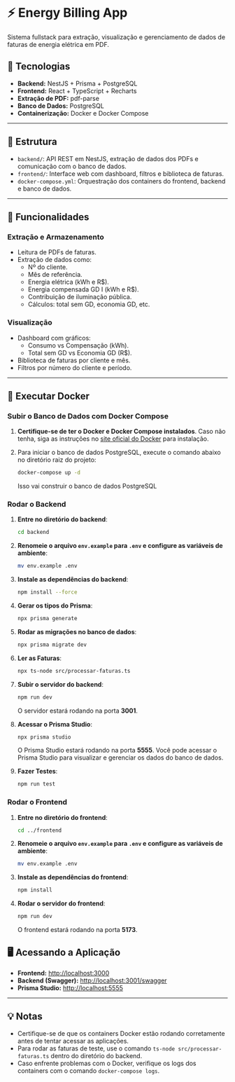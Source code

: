 # ⚡ Energy Billing App

Sistema fullstack para extração, visualização e gerenciamento de dados de faturas de energia elétrica em PDF.

## 🚀 Tecnologias

- **Backend:** NestJS + Prisma + PostgreSQL
- **Frontend:** React + TypeScript + Recharts
- **Extração de PDF:** pdf-parse
- **Banco de Dados:** PostgreSQL
- **Containerização:** Docker e Docker Compose

---

## 📁 Estrutura

- `backend/`: API REST em NestJS, extração de dados dos PDFs e comunicação com o banco de dados.
- `frontend/`: Interface web com dashboard, filtros e biblioteca de faturas.
- `docker-compose.yml`: Orquestração dos containers do frontend, backend e banco de dados.

---

## 🧠 Funcionalidades

### Extração e Armazenamento

- Leitura de PDFs de faturas.
- Extração de dados como:
  - Nº do cliente.
  - Mês de referência.
  - Energia elétrica (kWh e R$).
  - Energia compensada GD I (kWh e R$).
  - Contribuição de iluminação pública.
  - Cálculos: total sem GD, economia GD, etc.

### Visualização

- Dashboard com gráficos:
  - Consumo vs Compensação (kWh).
  - Total sem GD vs Economia GD (R$).
- Biblioteca de faturas por cliente e mês.
- Filtros por número do cliente e período.

---

## 🐳 Executar Docker

### Subir o Banco de Dados com Docker Compose

1. **Certifique-se de ter o Docker e Docker Compose instalados**. Caso não tenha, siga as instruções no [site oficial do Docker](https://docs.docker.com/get-docker/) para instalação.

2. Para iniciar o banco de dados PostgreSQL, execute o comando abaixo no diretório raiz do projeto:

   ```bash
   docker-compose up -d
   ```

   Isso vai construir o banco de dados PostgreSQL

### Rodar o Backend

1. **Entre no diretório do backend**:

   ```bash
   cd backend
   ```

2. **Renomeie o arquivo `env.example` para `.env` e configure as variáveis de ambiente**:

   ```bash
   mv env.example .env
   ```

3. **Instale as dependências do backend**:

   ```bash
   npm install --force
   ```

4. **Gerar os tipos do Prisma**:

   ```bash
   npx prisma generate
   ```

5. **Rodar as migrações no banco de dados**:

   ```bash
   npx prisma migrate dev
   ```

6. **Ler as Faturas**:

   ```bash
   npx ts-node src/processar-faturas.ts
   ```

7. **Subir o servidor do backend**:

   ```bash
   npm run dev
   ```

   O servidor estará rodando na porta **3001**.

8. **Acessar o Prisma Studio**:

   ```bash
   npx prisma studio
   ```

   O Prisma Studio estará rodando na porta **5555**.
   Você pode acessar o Prisma Studio para visualizar e gerenciar os dados do banco de dados.

9. **Fazer Testes**:

   ```bash
   npm run test
   ```

### Rodar o Frontend

1. **Entre no diretório do frontend**:

   ```bash
   cd ../frontend
   ```

2. **Renomeie o arquivo `env.example` para `.env` e configure as variáveis de ambiente**:

   ```bash
   mv env.example .env
   ```

3. **Instale as dependências do frontend**:

   ```bash
   npm install
   ```

4. **Rodar o servidor do frontend**:

   ```bash
   npm run dev
   ```

   O frontend estará rodando na porta **5173**.

## 🖥️ Acessando a Aplicação

- **Frontend:** [http://localhost:3000](http://localhost:5173)
- **Backend (Swagger):** [http://localhost:3001/swagger](http://localhost:3001/swagger)
- **Prisma Studio:** [http://localhost:5555](http://localhost:5555)

---

## 💡 Notas

- Certifique-se de que os containers Docker estão rodando corretamente antes de tentar acessar as aplicações.
- Para rodar as faturas de teste, use o comando `ts-node src/processar-faturas.ts` dentro do diretório do backend.
- Caso enfrente problemas com o Docker, verifique os logs dos containers com o comando `docker-compose logs`.
